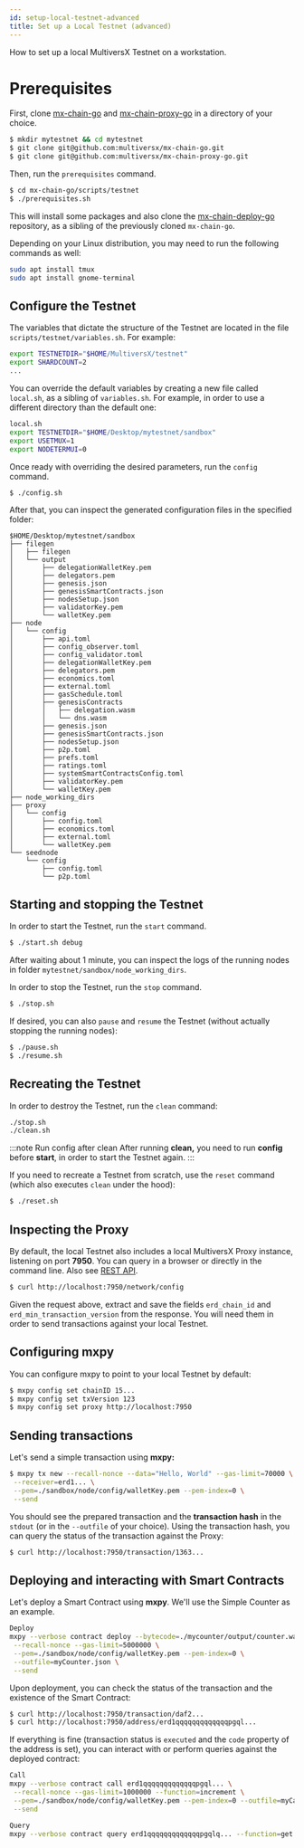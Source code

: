 ```yaml
---
id: setup-local-testnet-advanced
title: Set up a Local Testnet (advanced)
---
```

[comment]: # (mx-abstract)

How to set up a local MultiversX Testnet on a workstation.

[comment]: # (mx-context-auto)

# **Prerequisites**

First, clone [mx-chain-go](https://github.com/multiversx/mx-chain-go) and [mx-chain-proxy-go](https://github.com/multiversx/mx-chain-proxy-go) in a directory of your choice.

```bash
$ mkdir mytestnet && cd mytestnet
$ git clone git@github.com:multiversx/mx-chain-go.git
$ git clone git@github.com:multiversx/mx-chain-proxy-go.git
```

Then, run the `prerequisites` command.

```bash
$ cd mx-chain-go/scripts/testnet
$ ./prerequisites.sh
```

This will install some packages and also clone the [mx-chain-deploy-go](https://github.com/multiversx/mx-chain-deploy-go) repository, as a sibling of the previously cloned `mx-chain-go`.

Depending on your Linux distribution, you may need to run the following commands as well:

```bash
sudo apt install tmux
sudo apt install gnome-terminal
```

[comment]: # (mx-context-auto)

## **Configure the Testnet**

The variables that dictate the structure of the Testnet are located in the file `scripts/testnet/variables.sh`. For example:

```bash
export TESTNETDIR="$HOME/MultiversX/testnet"
export SHARDCOUNT=2
...
```

You can override the default variables by creating a new file called `local.sh`, as a sibling of `variables.sh`. For example, in order to use a different directory than the default one:

```bash
local.sh
export TESTNETDIR="$HOME/Desktop/mytestnet/sandbox"
export USETMUX=1
export NODETERMUI=0
```

Once ready with overriding the desired parameters, run the `config` command.

```bash
$ ./config.sh
```

After that, you can inspect the generated configuration files in the specified folder:

```
$HOME/Desktop/mytestnet/sandbox
├── filegen
│   ├── filegen
│   └── output
│       ├── delegationWalletKey.pem
│       ├── delegators.pem
│       ├── genesis.json
│       ├── genesisSmartContracts.json
│       ├── nodesSetup.json
│       ├── validatorKey.pem
│       └── walletKey.pem
├── node
│   └── config
│       ├── api.toml
│       ├── config_observer.toml
│       ├── config_validator.toml
│       ├── delegationWalletKey.pem
│       ├── delegators.pem
│       ├── economics.toml
│       ├── external.toml
│       ├── gasSchedule.toml
│       ├── genesisContracts
│       │   ├── delegation.wasm
│       │   └── dns.wasm
│       ├── genesis.json
│       ├── genesisSmartContracts.json
│       ├── nodesSetup.json
│       ├── p2p.toml
│       ├── prefs.toml
│       ├── ratings.toml
│       ├── systemSmartContractsConfig.toml
│       ├── validatorKey.pem
│       └── walletKey.pem
├── node_working_dirs
├── proxy
│   └── config
│       ├── config.toml
│       ├── economics.toml
│       ├── external.toml
│       └── walletKey.pem
└── seednode
    └── config
        ├── config.toml
        └── p2p.toml
```

[comment]: # (mx-context-auto)

## **Starting and stopping the Testnet**

In order to start the Testnet, run the `start` command.

```bash
$ ./start.sh debug
```

After waiting about 1 minute, you can inspect the logs of the running nodes in folder `mytestnet/sandbox/node_working_dirs`.

In order to stop the Testnet, run the `stop` command.

```bash
$ ./stop.sh
```

If desired, you can also `pause` and `resume` the Testnet (without actually stopping the running nodes):

```bash
$ ./pause.sh
$ ./resume.sh
```

[comment]: # (mx-context-auto)

## **Recreating the Testnet**

In order to destroy the Testnet, run the `clean` command:

```bash
./stop.sh
./clean.sh
```

:::note Run config after clean
After running **clean,** you need to run **config** before **start**, in order to start the Testnet again.
:::

If you need to recreate a Testnet from scratch, use the `reset` command (which also executes `clean` under the hood):

```bash
$ ./reset.sh
```

[comment]: # (mx-context-auto)

## **Inspecting the Proxy**

By default, the local Testnet also includes a local MultiversX Proxy instance, listening on port **7950**. You can query in a browser or directly in the command line. Also see [REST API](/sdk-and-tools/rest-api/).

```bash
$ curl http://localhost:7950/network/config
```

Given the request above, extract and save the fields `erd_chain_id` and `erd_min_transaction_version` from the response. You will need them in order to send transactions against your local Testnet.

[comment]: # (mx-context-auto)

## **Configuring mxpy**

You can configure mxpy to point to your local Testnet by default:

```bash
$ mxpy config set chainID 15...
$ mxpy config set txVersion 123
$ mxpy config set proxy http://localhost:7950
```

[comment]: # (mx-context-auto)

## **Sending transactions**

Let's send a simple transaction using **mxpy:**

```bash
$ mxpy tx new --recall-nonce --data="Hello, World" --gas-limit=70000 \
 --receiver=erd1... \
 --pem=./sandbox/node/config/walletKey.pem --pem-index=0 \
 --send
```

You should see the prepared transaction and the **transaction hash** in the `stdout` (or in the `--outfile` of your choice). Using the transaction hash, you can query the status of the transaction against the Proxy:

```bash
$ curl http://localhost:7950/transaction/1363...
```

[comment]: # (mx-context-auto)

## **Deploying and interacting with Smart Contracts**

Let's deploy a Smart Contract using **mxpy**. We'll use the Simple Counter as an example.

```bash
Deploy
mxpy --verbose contract deploy --bytecode=./mycounter/output/counter.wasm \
 --recall-nonce --gas-limit=5000000 \
 --pem=./sandbox/node/config/walletKey.pem --pem-index=0 \
 --outfile=myCounter.json \
 --send
```

Upon deployment, you can check the status of the transaction and the existence of the Smart Contract:

```bash
$ curl http://localhost:7950/transaction/daf2...
$ curl http://localhost:7950/address/erd1qqqqqqqqqqqqqpgql...
```
[comment]: # (mx-context)
If everything is fine (transaction status is `executed` and the `code` property of the address is set), you can interact with or perform queries against the deployed contract:

```bash
Call
mxpy --verbose contract call erd1qqqqqqqqqqqqqpgql... \
 --recall-nonce --gas-limit=1000000 --function=increment \
 --pem=./sandbox/node/config/walletKey.pem --pem-index=0 --outfile=myCall.json \
 --send

```

```bash
Query
mxpy --verbose contract query erd1qqqqqqqqqqqqqpgqlq... --function=get
```
